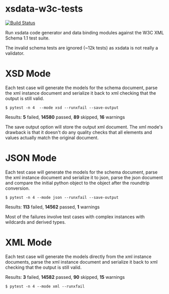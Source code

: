 # xsdata-w3c-tests

[![Build Status](https://github.com/tefra/xsdata-w3c-tests/workflows/tests/badge.svg)](https://github.com/tefra/xsdata-w3c-tests/actions)

Run xsdata code generator and data binding modules against the W3C XML Schema 1.1 test
suite.

The invalid schema tests are ignored (~12k tests) as xsdata is not really a validator.

# XSD Mode

Each test case will generate the models for the schema document, parse the xml instance
document and serialize it back to xml checking that the output is still valid.

```terminal
$ pytest -n 4  --mode xsd --runxfail --save-output
```

Results: **5** failed, **14580** passed, **89** skipped, **16** warnings

The save output option will store the output xml document. The xml mode's drawback is
that it doesn't do any quality checks that all elements and values actually match the
original document.

# JSON Mode

Each test case will generate the models for the schema document, parse the xml instance
document and serialize it to json, parse the json document and compare the initial
python object to the object after the roundtrip conversion.

```terminal
$ pytest -n 4 --mode json --runxfail --save-output
```

Results: **113** failed, **14562** passed, **1** warnings

Most of the failures involve test cases with complex instances with wildcards and
derived types.

# XML Mode

Each test case will generate the models directly from the xml instance documents, parse
the xml instance document and serialize it back to xml checking that the output is still
valid.

Results: **3** failed, **14582** passed, **90** skipped, **15** warnings

```terminal
$ pytest -n 4 --mode xml --runxfail
```
